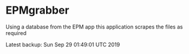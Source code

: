 # EPMgrabber
Using a database from the EPM app this application scrapes the files as required


Latest backup: Sun Sep 29 01:49:01 UTC 2019
